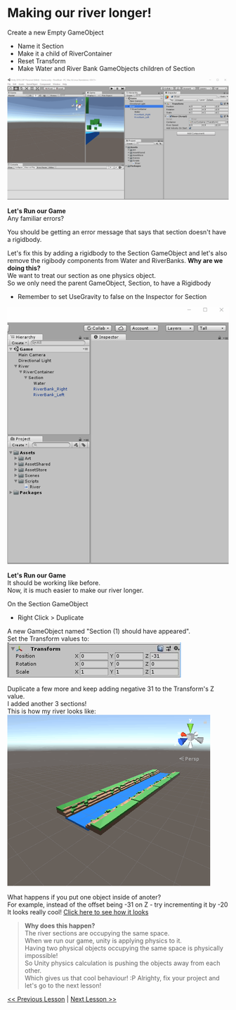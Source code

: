 # Making our river longer!

Create a new Empty GameObject
 - Name it Section
 - Make it a child of RiverContainer
 - Reset Transform
 - Make Water and River Bank GameObjects children of Section

![alt text](resources/img/create-section-gameobject.gif)

**Let's Run our Game**  
Any familiar errors?

You should be getting an error message that says that section doesn't have a rigidbody.

Let's fix this by adding a rigidbody to the Section GameObject and let's also remove the rigibody components from Water and RiverBanks.
**Why are we doing this?**  
We want to treat our section as one physics object.  
So we only need the parent GameObject, Section, to have a Rigidbody 
 - Remember to set UseGravity to false on the Inspector for Section

![alt text](resources/img/fix-section-object-rigidbody.gif)

**Let's Run our Game**  
It should be working like before.  
Now, it is much easier to make our river longer.

On the Section GameObject
 - Right Click > Duplicate

A new GameObject named "Section (1) should have appeared".  
Set the Transform values to:  
![alt text](resources/img/section-first-duplication.JPG)

Duplicate a few more and keep adding negative 31 to the Transform's Z value.    
I added another 3 sections!  
This is how my river looks like:  
![alt text](resources/img/long-river-moving-forward.gif)

What happens if you put one object inside of anoter?  
For example, instead of the offset being -31 on Z - try incrementing it by -20  
It looks really cool! [Click here to see how it looks](resources/img/long-river-crashing.gif)

> **Why does this happen?**  
> The river sections are occupying the same space.  
> When we run our game, unity is applying physics to it.  
> Having two physical objects occupying the same space is physically impossible!  
> So Unity physics calculation is pushing the objects away from each other.  
> Which gives us that cool behaviour! :P
> Alrighty, fix your project and let's go to the next lesson!

[<< Previous Lesson](lesson.5.md) | [Next Lesson >>](lesson.7.md)